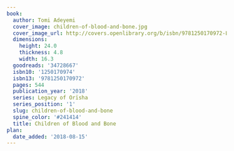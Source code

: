 ```yaml
---
book:
  author: Tomi Adeyemi
  cover_image: children-of-blood-and-bone.jpg
  cover_image_url: http://covers.openlibrary.org/b/isbn/9781250170972-L.jpg
  dimensions:
    height: 24.0
    thickness: 4.8
    width: 16.3
  goodreads: '34728667'
  isbn10: '1250170974'
  isbn13: '9781250170972'
  pages: 544
  publication_year: '2018'
  series: Legacy of Orïsha
  series_position: '1'
  slug: children-of-blood-and-bone
  spine_color: '#241414'
  title: Children of Blood and Bone
plan:
  date_added: '2018-08-15'
---
```

